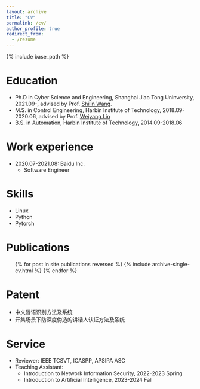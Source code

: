 ```yaml
---
layout: archive
title: "CV"
permalink: /cv/
author_profile: true
redirect_from:
  - /resume
---
```


{% include base_path %}

Education
======
* Ph.D in Cyber Science and Engineering, Shanghai Jiao Tong Uninversity, 2021.09-, advised by Prof. [Shilin Wang](https://infosec.sjtu.edu.cn/DirectoryDetail.aspx?id=122).
* M.S. in Control Engineering, Harbin Institute of Technology, 2018.09-2020.06, advised by Prof. [Weiyang Lin](https://homepage.hit.edu.cn/linweiyang)
* B.S. in Automation, Harbin Institute of Technology, 2014.09-2018.06

Work experience
======
* 2020.07-2021.08: Baidu Inc.
  * Software Engineer
  
Skills
======
* Linux
* Python
* Pytorch

Publications
======
  <ul>{% for post in site.publications reversed %}
    {% include archive-single-cv.html %}
  {% endfor %}</ul>

Patent
======
* 中文唇语识别方法及系统
* 开集场景下防深度伪造的讲话人认证方法及系统
  
Service
======
* Reviewer: IEEE TCSVT, ICASPP, APSIPA ASC
* Teaching Assistant:
  * Introduction to Network Information Security, 2022-2023 Spring
  * Introduction to Artificial Intelligence, 2023-2024 Fall
